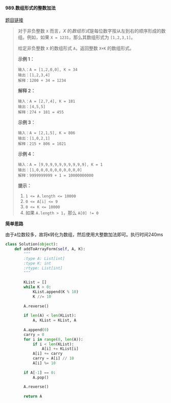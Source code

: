 #### 989.数组形式的整数加法
[题目链接](https://leetcode-cn.com/problems/add-to-array-form-of-integer/)
> 对于非负整数 `X` 而言，*X* 的*数组形式*是每位数字按从左到右的顺序形成的数组。例如，如果 `X = 1231`，那么其数组形式为 `[1,2,3,1]`。
>
> 给定非负整数 `X` 的数组形式 `A`，返回整数 `X+K` 的数组形式。
>
>  
>
>
>
> **示例 1：**
>
> ```
> 输入：A = [1,2,0,0], K = 34
> 输出：[1,2,3,4]
> 解释：1200 + 34 = 1234
> ```
>
> **解释 2：**
>
> ```
> 输入：A = [2,7,4], K = 181
> 输出：[4,5,5]
> 解释：274 + 181 = 455
> ```
>
> **示例 3：**
>
> ```
> 输入：A = [2,1,5], K = 806
> 输出：[1,0,2,1]
> 解释：215 + 806 = 1021
> ```
>
> **示例 4：**
>
> ```
> 输入：A = [9,9,9,9,9,9,9,9,9,9], K = 1
> 输出：[1,0,0,0,0,0,0,0,0,0,0]
> 解释：9999999999 + 1 = 10000000000
> ```
>
>  
>
> **提示：**
>
> 1. `1 <= A.length <= 10000`
> 2. `0 <= A[i] <= 9`
> 3. `0 <= K <= 10000`
> 4. 如果 `A.length > 1`，那么 `A[0] != 0`

**简单思路**

由于```A```位数较多，故将```K```转化为数组，然后使用大整数加法即可。执行时间240ms

```python
class Solution(object):
    def addToArrayForm(self, A, K):
        """
        :type A: List[int]
        :type K: int
        :rtype: List[int]
        """
        
        KList = []
        while K > 0:
            KList.append(K % 10)
            K //= 10
        
        A.reverse()
        
        if len(A) < len(KList):
            A, KList = KList, A
        
        A.append(0)
        carry = 0
        for i in range(0, len(A)):
            if i < len(KList):
                A[i] += KList[i]
            A[i] += carry
            carry = A[i] // 10
            A[i] %= 10
        
        if A[-1] == 0:
            A.pop()
        
        A.reverse()
        
        return A
```

